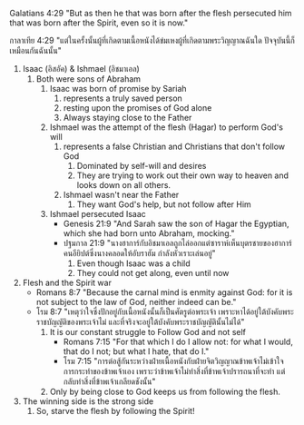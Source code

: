 
Galatians 4:29 "But as then he that was born after the flesh persecuted him that was born after the Spirit, even so it is now."

กาลาเทีย 4:29 "แต่ในครั้งนั้นผู้ที่เกิดตามเนื้อหนังได้ข่มเหงผู้ที่เกิดตามพระวิญญาณฉันใด ปัจจุบันนี้ก็เหมือนกันฉันนั้น"

1. Isaac (อิสอัค) & Ishmael (อิชมาเอล)
    1. Both were sons of Abraham
        1. Isaac was born of promise by Sariah
            1. represents a truly saved person
            2. resting upon the promises of God alone
            3. Always staying close to the Father
        2. Ishmael was the attempt of the flesh (Hagar) to perform God's will
            1. represents a false Christian and Christians that don't follow God
                1. Dominated by self-will and desires
                2. They are trying to work out their own way to heaven and looks down on all others.
            2. Ishmael wasn't near the Father
                1. They want God's help, but not follow after Him
        3. Ishmael persecuted Isaac
            - Genesis 21:9 "And Sarah saw the son of Hagar the Egyptian, which she had born unto Abraham, mocking."
            - ปฐมกาล 21:9 "นางฮาการ์กับอิชมาเอลถูกไล่ออกแต่ซาราห์เห็นบุตรชายของฮาการ์คนอียิปต์ซึ่งนางคลอดให้อับราฮัม กำลังหัวเราะเล่นอยู่"
                1. Even though Isaac was a child
                2. They could not get along, even until now
2. Flesh and the Spirit war
    - Romans 8:7 "Because the carnal mind is enmity against God: for it is not subject to the law of God, neither indeed can be."
    - โรม 8:7 "เหตุว่าใจซึ่งปักอยู่กับเนื้อหนังนั้นก็เป็นศัตรูต่อพระเจ้า เพราะหาได้อยู่ใต้บังคับพระราชบัญญัติของพระเจ้าไม่ และที่จริงจะอยู่ใต้บังคับพระราชบัญญัตินั้นไม่ได้"
        1. It is our constant struggle to Follow God and not self
            - Romans 7:15 "For that which I do I allow not: for what I would, that do I not; but what I hate, that do I."
            - โรม 7:15 "การต่อสู้กันระหว่างฝ่ายเนื้อหนังกับฝ่ายจิตวิญญาณข้าพเจ้าไม่เข้าใจการกระทำของข้าพเจ้าเอง เพราะว่าข้าพเจ้าไม่ทำสิ่งที่ข้าพเจ้าปรารถนาที่จะทำ แต่กลับทำสิ่งที่ข้าพเจ้าเกลียดชังนั้น"
        2. Only by being close to God keeps us from following the flesh.
3. The winning side is the strong side
    1. So, starve the flesh by following the Spirit!
